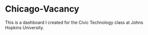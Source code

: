 # Chicago-Vacancy
This is a dashboard I created for the Civic Technology class at Johns Hopkins University. 
